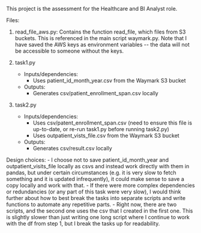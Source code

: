 This project is the assessment for the Healthcare and BI Analyst role. 

Files:
1) read_file_aws.py: Contains the function read_file, which files from S3 buckets. This is referenced in the main script waymark.py. Note that I have saved the AWS keys as environment variables -- the data will not be accessible to someone without the keys.

2) task1.py
	- Inputs/dependencies:
		- Uses patient_id_month_year.csv from the Waymark S3 bucket
	- Outputs:
		- Generates csv/patient_enrollment_span.csv locally

3) task2.py
	- Inputs/dependencies:
		- Uses csv/patent_enrollment_span.csv (need to ensure this file is up-to-date, or re-run task1.py before running task2.py)
		- Uses outpatient_vists_file.csv from the Waymark S3 bucket
	- Outputs:
		- Generates csv/result.csv locally



Design choices:
	- I choose not to save patient_id_month_year and outpatient_visits_file locally as csvs and instead work directly with them in pandas, but under certain circumstances (e.g. it is very slow to fetch something and it is updated infrequently), it could make sense to save a copy locally and work with that.
	- If there were more complex dependencies or redundancies (or any part of this task were very slow), I would think further about how to best break the tasks into separate scripts and write functions to automate any repetitive parts.
		- Right now, there are two scripts, and the second one uses the csv that I created in the first one. This is slightly slower than just writing one long script where I continue to work with the df from step 1, but I break the tasks up for readability.